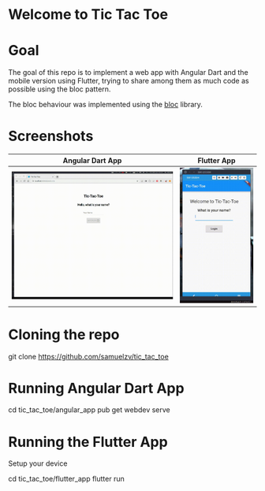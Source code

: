 # Welcome to Tic Tac Toe

# Goal
The goal of this repo is to implement a web app with Angular Dart and the mobile version using Flutter, trying to share among them as much code as possible using the bloc pattern.

The bloc behaviour was implemented using the [bloc](https://pub.dartlang.org/packages/bloc) library.

# Screenshots
| Angular Dart App | Flutter App |
|--|--|
| ![](web.gif) | ![](mobile.gif) |


# Cloning the repo
git clone https://github.com/samuelzv/tic_tac_toe 

# Running Angular Dart App
cd tic_tac_toe/angular_app
pub get
webdev serve

# Running the Flutter App
Setup your device

cd tic_tac_toe/flutter_app
flutter run



